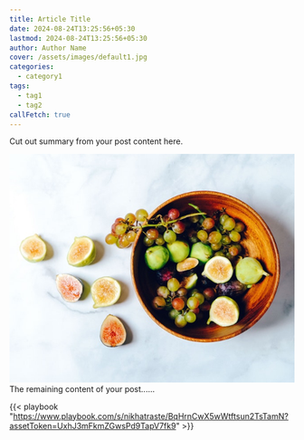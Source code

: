 ```yaml
---
title: Article Title
date: 2024-08-24T13:25:56+05:30
lastmod: 2024-08-24T13:25:56+05:30
author: Author Name
cover: /assets/images/default1.jpg
categories:
  - category1
tags:
  - tag1
  - tag2
callFetch: true
---
```


Cut out summary from your post content here.

<!--more-->
![Main Image](/assets/images/default1.jpg "Main Image Title")
The remaining content of your post......

{{< playbook "https://www.playbook.com/s/nikhatraste/BqHrnCwX5wWtftsun2TsTamN?assetToken=UxhJ3mFkmZGwsPd9TapV7fk9" >}}
